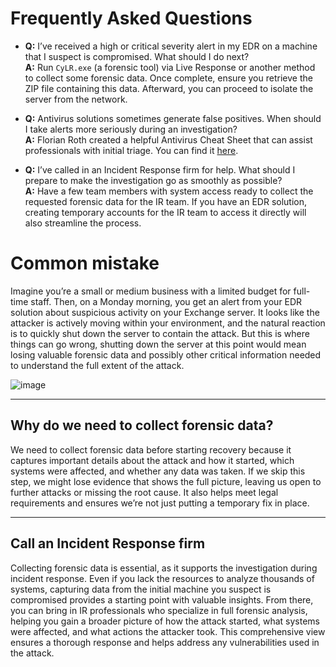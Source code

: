 # Frequently Asked Questions

- **Q:** I’ve received a high or critical severity alert in my EDR on a machine that I suspect is compromised. What should I do next?  
  **A:** Run `CyLR.exe` (a forensic tool) via Live Response or another method to collect some forensic data. Once complete, ensure you retrieve the ZIP file containing this data. Afterward, you can proceed to isolate the server from the network.

- **Q:** Antivirus solutions sometimes generate false positives. When should I take alerts more seriously during an investigation?  
  **A:** Florian Roth created a helpful Antivirus Cheat Sheet that can assist professionals with initial triage. You can find it [here](https://www.nextron-systems.com/?s=antivirus).

- **Q:** I’ve called in an Incident Response firm for help. What should I prepare to make the investigation go as smoothly as possible?  
  **A:** Have a few team members with system access ready to collect the requested forensic data for the IR team. If you have an EDR solution, creating temporary accounts for the IR team to access it directly will also streamline the process.



# Common mistake

Imagine you’re a small or medium business with a limited budget for full-time staff. Then, on a Monday morning, you get an alert from your EDR solution about suspicious activity on your Exchange server. It looks like the attacker is actively moving within your environment, and the natural reaction is to quickly shut down the server to contain the attack. But this is where things can go wrong, shutting down the server at this point would mean losing valuable forensic data and possibly other critical information needed to understand the full extent of the attack.

![image](https://github.com/user-attachments/assets/028fc209-4aeb-4f07-86f9-cd381d78c153)


---

## Why do we need to collect forensic data?

We need to collect forensic data before starting recovery because it captures important details about the attack and how it started, which systems were affected, and whether any data was taken. If we skip this step, we might lose evidence that shows the full picture, leaving us open to further attacks or missing the root cause. It also helps meet legal requirements and ensures we’re not just putting a temporary fix in place.

---

## Call an Incident Response firm

Collecting forensic data is essential, as it supports the investigation during incident response. Even if you lack the resources to analyze thousands of systems, capturing data from the initial machine you suspect is compromised provides a starting point with valuable insights. From there, you can bring in IR professionals who specialize in full forensic analysis, helping you gain a broader picture of how the attack started, what systems were affected, and what actions the attacker took. This comprehensive view ensures a thorough response and helps address any vulnerabilities used in the attack.
